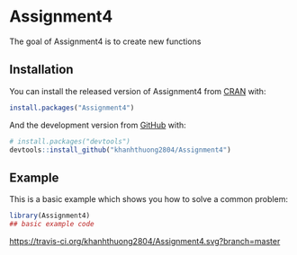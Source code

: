 
<!-- README.md is generated from README.Rmd. Please edit that file -->

# Assignment4

<!-- badges: start -->

<!-- badges: end -->

The goal of Assignment4 is to create new functions

## Installation

You can install the released version of Assignment4 from
[CRAN](https://CRAN.R-project.org) with:

``` r
install.packages("Assignment4")
```

And the development version from [GitHub](https://github.com/) with:

``` r
# install.packages("devtools")
devtools::install_github("khanhthuong2804/Assignment4")
```

## Example

This is a basic example which shows you how to solve a common problem:

``` r
library(Assignment4)
## basic example code
```

https://travis-ci.org/khanhthuong2804/Assignment4.svg?branch=master
